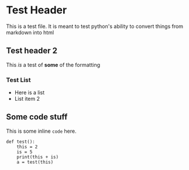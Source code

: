 # Test Header

This is a test file. It is meant to test python's ability to convert things from markdown into html

## Test header 2

This *is* a test of **some** of the formatting 

### Test List

- Here is a list
- List item 2

## Some code stuff

This is some inline `code` here.

```
def test():
    this = 2
    is = 5
    print(this + is)
    a = test(this)
```